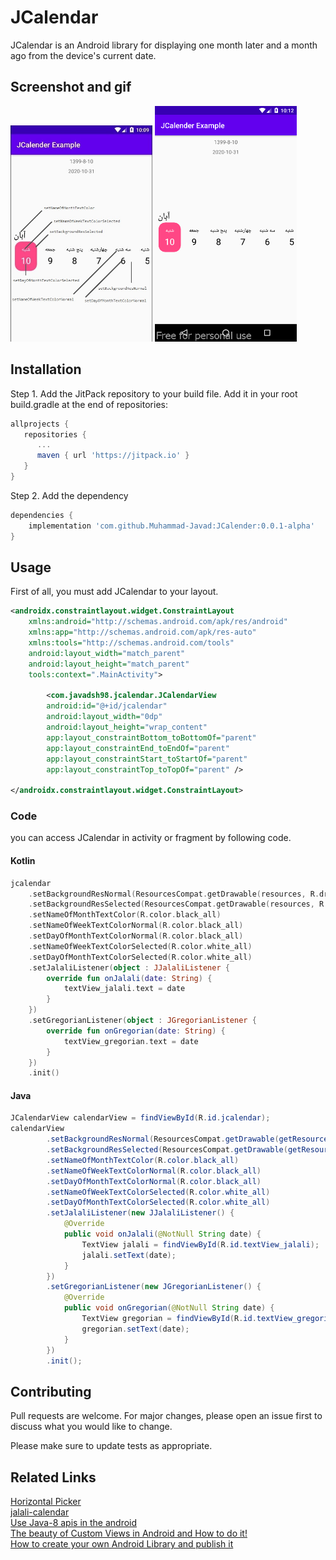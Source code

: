 # JCalendar

JCalendar is an Android library for displaying one month later and a month ago from the device's current date.
## Screenshot and gif

<img src="gallery/screenshot.jpg" width="45%"></img> 
<img src="gallery/jcalendar.gif" width="45%"></img> 


## Installation

Step 1. Add the JitPack repository to your build file.
Add it in your root build.gradle at the end of repositories:
```groovy
allprojects {
   repositories {
      ...
      maven { url 'https://jitpack.io' }
   }
}
```
Step 2. Add the dependency
```groovy
dependencies {
	implementation 'com.github.Muhammad-Javad:JCalender:0.0.1-alpha'
}
```
## Usage
First of all, you must add JCalendar to your layout.
```xml
<androidx.constraintlayout.widget.ConstraintLayout 
    xmlns:android="http://schemas.android.com/apk/res/android"
    xmlns:app="http://schemas.android.com/apk/res-auto"
    xmlns:tools="http://schemas.android.com/tools"
    android:layout_width="match_parent"
    android:layout_height="match_parent"
    tools:context=".MainActivity">

        <com.javadsh98.jcalendar.JCalendarView
        android:id="@+id/jcalendar"
        android:layout_width="0dp"
        android:layout_height="wrap_content"
        app:layout_constraintBottom_toBottomOf="parent"
        app:layout_constraintEnd_toEndOf="parent"
        app:layout_constraintStart_toStartOf="parent"
        app:layout_constraintTop_toTopOf="parent" />

</androidx.constraintlayout.widget.ConstraintLayout>
```

### Code
you can access JCalendar in activity or fragment by following code.
#### Kotlin
```kotlin
jcalendar
    .setBackgroundResNormal(ResourcesCompat.getDrawable(resources, R.drawable.frm_item_normal, null)!!)
    .setBackgroundResSelected(ResourcesCompat.getDrawable(resources, R.drawable.frm_item_selected, null)!!)
    .setNameOfMonthTextColor(R.color.black_all)
    .setNameOfWeekTextColorNormal(R.color.black_all)
    .setDayOfMonthTextColorNormal(R.color.black_all)
    .setNameOfWeekTextColorSelected(R.color.white_all)
    .setDayOfMonthTextColorSelected(R.color.white_all)
    .setJalaliListener(object : JJalaliListener {
        override fun onJalali(date: String) {
            textView_jalali.text = date
        }
    })
    .setGregorianListener(object : JGregorianListener {
        override fun onGregorian(date: String) {
            textView_gregorian.text = date
        }
    })
    .init()
```
#### Java
``` java
JCalendarView calendarView = findViewById(R.id.jcalendar);
calendarView
        .setBackgroundResNormal(ResourcesCompat.getDrawable(getResources(), R.drawable.frm_item_normal, null))
        .setBackgroundResSelected(ResourcesCompat.getDrawable(getResources(), R.drawable.frm_item_selected, null))
        .setNameOfMonthTextColor(R.color.black_all)
        .setNameOfWeekTextColorNormal(R.color.black_all)
        .setDayOfMonthTextColorNormal(R.color.black_all)
        .setNameOfWeekTextColorSelected(R.color.white_all)
        .setDayOfMonthTextColorSelected(R.color.white_all)
        .setJalaliListener(new JJalaliListener() {
            @Override
            public void onJalali(@NotNull String date) {
                TextView jalali = findViewById(R.id.textView_jalali);
                jalali.setText(date);
            }
        })
        .setGregorianListener(new JGregorianListener() {
            @Override
            public void onGregorian(@NotNull String date) {
                TextView gregorian = findViewById(R.id.textView_gregorian);
                gregorian.setText(date);
            }
        })
        .init();
```

## Contributing
Pull requests are welcome. For major changes, please open an issue first to discuss what you would like to change.

Please make sure to update tests as appropriate.
## Related Links
<a href="https://github.com/jhonnyx2012/HorizontalPicker">Horizontal Picker</a>
<br/>
<a href="https://github.com/eloyzone/jalali-calendar">jalali-calendar</a>
<br/>
<a href="https://developer.android.com/studio/write/java8-support-table">Use Java-8 apis in the android</a>
<br/>
<a href="https://medium.com/@douglas.iacovelli/the-beauty-of-custom-views-and-how-to-do-it-79c7d78e2088">The beauty of Custom Views in Android and How to do it!</a>
<br/>
<a href="https://medium.com/@anujguptawork/how-to-create-your-own-android-library-and-publish-it-750e0f7481bf">How to create your own Android Library and publish it</a>
